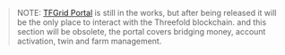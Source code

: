 > NOTE: [TFGrid Portal](manual3_portal_home) is still in the works, but after being released it will be the only place to interact with the Threefold blockchain. and this section will be obsolete, the  portal covers bridging money, account activation, twin and farm management.